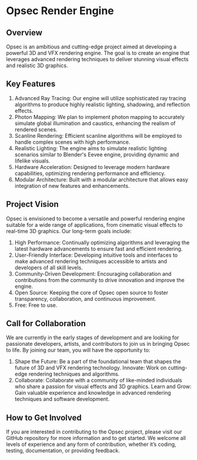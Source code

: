 # Opsec Render Engine
## Overview
Opsec is an ambitious and cutting-edge project aimed at developing a powerful 3D and VFX rendering engine. The goal is to create an engine that leverages advanced rendering techniques to deliver stunning visual effects and realistic 3D graphics.

## Key Features
1. Advanced Ray Tracing: Our engine will utilize sophisticated ray tracing algorithms to produce highly realistic lighting, shadowing, and reflection effects.
2. Photon Mapping: We plan to implement photon mapping to accurately simulate global illumination and caustics, enhancing the realism of rendered scenes.
3. Scanline Rendering: Efficient scanline algorithms will be employed to handle complex scenes with high performance.
4. Realistic Lighting: The engine aims to simulate realistic lighting scenarios similar to Blender's Eevee engine, providing dynamic and lifelike visuals.
5. Hardware Acceleration: Designed to leverage modern hardware capabilities, optimizing rendering performance and efficiency.
6. Modular Architecture: Built with a modular architecture that allows easy integration of new features and enhancements.
## Project Vision
Opsec is envisioned to become a versatile and powerful rendering engine suitable for a wide range of applications, from cinematic visual effects to real-time 3D graphics. Our long-term goals include:

1. High Performance: Continually optimizing algorithms and leveraging the latest hardware advancements to ensure fast and efficient rendering.
2. User-Friendly Interface: Developing intuitive tools and interfaces to make advanced rendering techniques accessible to artists and developers of all skill levels.
3. Community-Driven Development: Encouraging collaboration and contributions from the community to drive innovation and improve the engine.
4. Open Source: Keeping the core of Opsec open source to foster transparency, collaboration, and continuous improvement.
5. Free: Free to use.
## Call for Collaboration
We are currently in the early stages of development and are looking for passionate developers, artists, and contributors to join us in bringing Opsec to life. By joining our team, you will have the opportunity to:

1. Shape the Future: Be a part of the foundational team that shapes the future of 3D and VFX rendering technology.
Innovate: Work on cutting-edge rendering techniques and algorithms.
2. Collaborate: Collaborate with a community of like-minded individuals who share a passion for visual effects and 3D graphics.
Learn and Grow: Gain valuable experience and knowledge in advanced rendering techniques and software development.
## How to Get Involved
If you are interested in contributing to the Opsec project, please visit our GitHub repository for more information and to get started. We welcome all levels of experience and any form of contribution, whether it’s coding, testing, documentation, or providing feedback.
